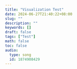 ```yaml
---
title: "Visualization Test"
date: 2024-06-27T21:40:22+08:00
slug: ""
description: ""
keywords: []
draft: false
tags: ["Test"]
math: false
toc: false
audio:
  type: song
  id: 1874908429
---
```



